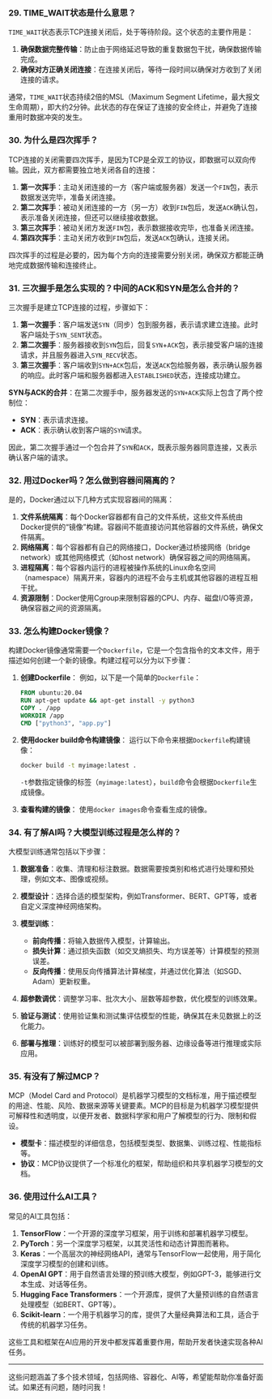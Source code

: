 ### 29. **TIME\_WAIT状态是什么意思？**

`TIME_WAIT`状态表示TCP连接关闭后，处于等待阶段。这个状态的主要作用是：

1. **确保数据完整传输**：防止由于网络延迟导致的重复数据包干扰，确保数据传输完成。
2. **确保对方正确关闭连接**：在连接关闭后，等待一段时间以确保对方收到了关闭连接的请求。

通常，`TIME_WAIT`状态持续2倍的MSL（Maximum Segment Lifetime，最大报文生命周期），即大约2分钟。此状态的存在保证了连接的安全终止，并避免了连接重用时数据冲突的发生。

### 30. **为什么是四次挥手？**

TCP连接的关闭需要四次挥手，是因为TCP是全双工的协议，即数据可以双向传输。因此，双方都需要独立地关闭各自的连接：

1. **第一次挥手**：主动关闭连接的一方（客户端或服务器）发送一个`FIN`包，表示数据发送完毕，准备关闭连接。
2. **第二次挥手**：被动关闭连接的一方（另一方）收到`FIN`包后，发送`ACK`确认包，表示准备关闭连接，但还可以继续接收数据。
3. **第三次挥手**：被动关闭方发送`FIN`包，表示数据接收完毕，也准备关闭连接。
4. **第四次挥手**：主动关闭方收到`FIN`包后，发送`ACK`包确认，连接关闭。

四次挥手的过程是必要的，因为每个方向的连接需要分别关闭，确保双方都能正确地完成数据传输和连接终止。

### 31. **三次握手是怎么实现的？中间的ACK和SYN是怎么合并的？**

三次握手是建立TCP连接的过程，步骤如下：

1. **第一次握手**：客户端发送`SYN`（同步）包到服务器，表示请求建立连接。此时客户端处于`SYN_SENT`状态。
2. **第二次握手**：服务器接收到`SYN`包后，回复`SYN`+`ACK`包，表示接受客户端的连接请求，并且服务器进入`SYN_RECV`状态。
3. **第三次握手**：客户端收到`SYN+ACK`包后，发送`ACK`包给服务器，表示确认服务器的响应。此时客户端和服务器都进入`ESTABLISHED`状态，连接成功建立。

**SYN与ACK的合并**：在第二次握手中，服务器发送的`SYN+ACK`实际上包含了两个控制位：

* **SYN**：表示请求连接。
* **ACK**：表示确认收到客户端的`SYN`请求。

因此，第二次握手通过一个包合并了`SYN`和`ACK`，既表示服务器同意连接，又表示确认客户端的请求。

### 32. **用过Docker吗？怎么做到容器间隔离的？**

是的，Docker通过以下几种方式实现容器间的隔离：

1. **文件系统隔离**：每个Docker容器都有自己的文件系统，这些文件系统由Docker提供的“镜像”构建。容器间不能直接访问其他容器的文件系统，确保文件隔离。
2. **网络隔离**：每个容器都有自己的网络接口，Docker通过桥接网络（bridge network）或其他网络模式（如host network）确保容器之间的网络隔离。
3. **进程隔离**：每个容器内运行的进程被操作系统的Linux命名空间（namespace）隔离开来，容器内的进程不会与主机或其他容器的进程互相干扰。
4. **资源限制**：Docker使用Cgroup来限制容器的CPU、内存、磁盘I/O等资源，确保容器之间的资源隔离。

### 33. **怎么构建Docker镜像？**

构建Docker镜像通常需要一个`Dockerfile`，它是一个包含指令的文本文件，用于描述如何创建一个新的镜像。构建过程可以分为以下步骤：

1. **创建Dockerfile**：
   例如，以下是一个简单的`Dockerfile`：

   ```dockerfile
   FROM ubuntu:20.04
   RUN apt-get update && apt-get install -y python3
   COPY . /app
   WORKDIR /app
   CMD ["python3", "app.py"]
   ```

2. **使用docker build命令构建镜像**：
   运行以下命令来根据`Dockerfile`构建镜像：

   ```bash
   docker build -t myimage:latest .
   ```

   `-t`参数指定镜像的标签（`myimage:latest`），`build`命令会根据`Dockerfile`生成镜像。

3. **查看构建的镜像**：
   使用`docker images`命令查看生成的镜像。

### 34. **有了解AI吗？大模型训练过程是怎么样的？**

大模型训练通常包括以下步骤：

1. **数据准备**：收集、清理和标注数据。数据需要按类别和格式进行处理和预处理，例如文本、图像或视频。
2. **模型设计**：选择合适的模型架构，例如Transformer、BERT、GPT等，或者自定义深度神经网络架构。
3. **模型训练**：

   * **前向传播**：将输入数据传入模型，计算输出。
   * **损失计算**：通过损失函数（如交叉熵损失、均方误差等）计算模型的预测误差。
   * **反向传播**：使用反向传播算法计算梯度，并通过优化算法（如SGD、Adam）更新权重。
4. **超参数调优**：调整学习率、批次大小、层数等超参数，优化模型的训练效果。
5. **验证与测试**：使用验证集和测试集评估模型的性能，确保其在未见数据上的泛化能力。
6. **部署与推理**：训练好的模型可以被部署到服务器、边缘设备等进行推理或实际应用。

### 35. **有没有了解过MCP？**

MCP（Model Card and Protocol）是机器学习模型的文档标准，用于描述模型的用途、性能、风险、数据来源等关键要素。MCP的目标是为机器学习模型提供可解释性和透明度，以便开发者、数据科学家和用户了解模型的行为、限制和假设。

* **模型卡**：描述模型的详细信息，包括模型类型、数据集、训练过程、性能指标等。
* **协议**：MCP协议提供了一个标准化的框架，帮助组织和共享机器学习模型的文档。

### 36. **使用过什么AI工具？**

常见的AI工具包括：

1. **TensorFlow**：一个开源的深度学习框架，用于训练和部署机器学习模型。
2. **PyTorch**：另一个深度学习框架，以其灵活性和动态计算图而著称。
3. **Keras**：一个高层次的神经网络API，通常与TensorFlow一起使用，用于简化深度学习模型的创建和训练。
4. **OpenAI GPT**：用于自然语言处理的预训练大模型，例如GPT-3，能够进行文本生成、对话等任务。
5. **Hugging Face Transformers**：一个开源库，提供了大量预训练的自然语言处理模型（如BERT、GPT等）。
6. **Scikit-learn**：一个用于机器学习的库，提供了大量经典算法和工具，适合于传统的机器学习任务。

这些工具和框架在AI应用的开发中都发挥着重要作用，帮助开发者快速实现各种AI任务。

---

这些问题涵盖了多个技术领域，包括网络、容器化、AI等，希望能帮助你准备好面试。如果还有问题，随时问我！
